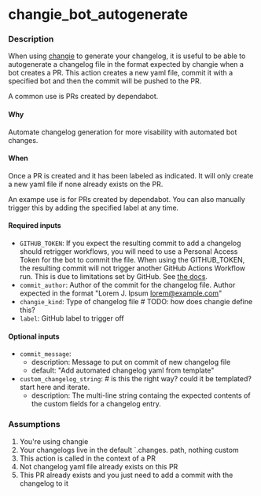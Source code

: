 # changie_bot_autogenerate

### Description
When using [changie](https://changie.dev/) to generate your changelog, it is useful to be able to autogenerate a changelog file in the format expected by changie when a bot creates a PR.  This action creates a new yaml file, commit it with a specified bot and then the commit will be pushed to the PR.

A common use is PRs created by dependabot.

#### Why
Automate changelog generation for more visability with automated bot changes.

#### When
Once a PR is created and it has been labeled as indicated.  It will only create a new yaml file if none already exists on the PR.  

An exampe use is for PRs created by dependabot.  You can also manually trigger this by adding the specified label at any time.

#### Required inputs

- `GITHUB_TOKEN`: If you expect the resulting commit to add a changelog should retrigger workflows, you will need to use a Personal Access Token for the bot to commit the file.  When using the GITHUB_TOKEN, the resulting commit will not trigger another GitHub Actions Workflow run. This is due to limitations set by GitHub. See [the docs](https://docs.github.com/en/actions/security-guides/automatic-token-authentication#using-the-github_token-in-a-workflow).
- `commit_author`: Author of the commit for the changelog file. Author expected in the format "Lorem J. Ipsum <lorem@example.com>"
- `changie_kind`: Type of changelog file  # TODO: how does changie define this?
- `label`: GitHub label to trigger off

#### Optional inputs

- `commit_message`:
    - description: Message to put on commit of new changelog file
    - default: "Add automated changelog yaml from template"
- `custom_changelog_string`: # is this the right way?  could it be templated? start here and iterate.
    - description: The multi-line string containg the expected contents of the custom fields for a changelog entry.

### Assumptions

1. You're using changie
2. Your changelogs live in the default `.changes. path, nothing custom
3. This action is called in the context of a PR
4. Not changelog yaml file already exists on this PR
5. This PR already exists and you just need to add a commit with the changelog to it